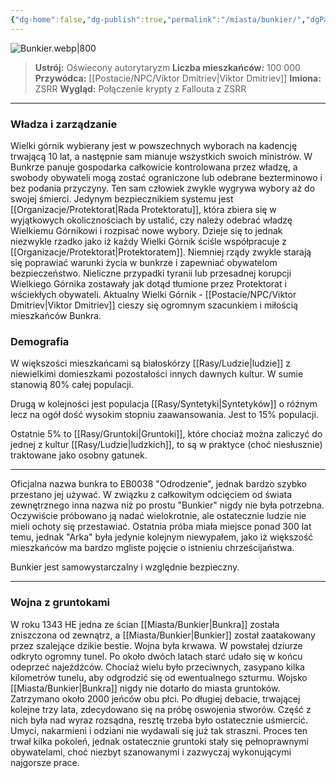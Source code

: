 ```yaml
---
{"dg-home":false,"dg-publish":true,"permalink":"/miasta/bunkier/","dgPassFrontmatter":true}
---
```


![Bunkier.webp|800](/img/user/Vault/Grafiki/Lore/Bunkier.webp)

> **Ustrój:** Oświecony autorytaryzm
> **Liczba mieszkańców:** 100 000
> **Przywódca:** [[Postacie/NPC/Viktor Dmitriev\|Viktor Dmitriev]]
> **Imiona:** ZSRR
> **Wygląd:** Połączenie krypty z Fallouta z ZSRR

---

### Władza i zarządzanie

Wielki górnik wybierany jest w powszechnych wyborach na kadencję trwającą 10 lat, a następnie sam mianuje wszystkich swoich ministrów. W Bunkrze panuje gospodarka całkowicie kontrolowana przez władzę, a swobody obywateli mogą zostać ograniczone lub odebrane bezterminowo i bez podania przyczyny. Ten sam człowiek zwykle wygrywa wybory aż do swojej śmierci. Jedynym bezpiecznikiem systemu jest [[Organizacje/Protektorat\|Rada Protektoratu]], która zbiera się w wyjątkowych okolicznościach by ustalić, czy należy odebrać władzę Wielkiemu Górnikowi i rozpisać nowe wybory. Dzieje się to jednak niezwykle rzadko jako iż każdy Wielki Górnik ściśle współpracuje z [[Organizacje/Protektorat\|Protektoratem]]. Niemniej rządy zwykle starają się poprawiać warunki życia w bunkrze i zapewniać obywatelom bezpieczeństwo. Nieliczne przypadki tyranii lub przesadnej korupcji Wielkiego Górnika zostawały jak dotąd tłumione przez Protektorat i wściekłych obywateli. Aktualny Wielki Górnik - [[Postacie/NPC/Viktor Dmitriev\|Viktor Dmitriev]] cieszy się ogromnym szacunkiem i miłością mieszkańców Bunkra.

### Demografia

W większości mieszkańcami są białoskórzy [[Rasy/Ludzie\|ludzie]] z niewielkimi domieszkami pozostałości innych dawnych kultur. W sumie stanowią 80% całej populacji.

Drugą w kolejności jest populacja [[Rasy/Syntetyki\|Syntetyków]] o różnym lecz na ogół dość wysokim stopniu zaawansowania. Jest to 15% populacji.

Ostatnie 5% to [[Rasy/Gruntoki\|Gruntoki]], które chociaż można zaliczyć do jednej z kultur [[Rasy/Ludzie\|ludzkich]], to są w praktyce (choć niesłusznie) traktowane jako osobny gatunek.

---

Oficjalna nazwa bunkra to EB0038 "Odrodzenie", jednak bardzo szybko przestano jej używać. W związku z całkowitym odcięciem od świata zewnętrznego inna nazwa niż po prostu "Bunkier" nigdy nie była potrzebna. Oczywiście próbowano ją nadać wielokrotnie, ale ostatecznie ludzie nie mieli ochoty się przestawiać. Ostatnia próba miała miejsce ponad 300 lat temu, jednak "Arka" była jedynie kolejnym niewypałem, jako iż większość mieszkańców ma bardzo mgliste pojęcie o istnieniu chrześcijaństwa.

Bunkier jest samowystarczalny i względnie bezpieczny.

---

### Wojna z gruntokami

W roku 1343 HE jedna ze ścian [[Miasta/Bunkier\|Bunkra]] została zniszczona od zewnątrz, a [[Miasta/Bunkier\|Bunkier]] został zaatakowany przez szalejące dzikie bestie. Wojna była krwawa. W powstałej dziurze odkryto ogromny tunel. Po około dwóch latach starć udało się w końcu odeprzeć najeźdźców. Chociaż wielu było przeciwnych, zasypano kilka kilometrów tunelu, aby odgrodzić się od ewentualnego szturmu. Wojsko [[Miasta/Bunkier\|Bunkra]] nigdy nie dotarło do miasta gruntoków. Zatrzymano około 2000 jeńców obu płci. Po długiej debacie, trwającej kolejne trzy lata, zdecydowano się na próbę oswojenia stworów. Część z nich była nad wyraz rozsądna, resztę trzeba było ostatecznie uśmiercić. Umyci, nakarmieni i odziani nie wydawali się już tak straszni. Proces ten trwał kilka pokoleń, jednak ostatecznie gruntoki stały się pełnoprawnymi obywatelami, choć niezbyt szanowanymi i zazwyczaj wykonującymi najgorsze prace.

<!--
Opis na sesję
	Bunkier, wasz dom od urodzenia, jest miejscem, gdzie każdy zakątek wypełnia wasze zmysły. Wasz wzrok przyzwyczajony jest do zimnych, stalowych ścian o matowej powierzchni, pokrytych plątaniną rur i przewodów. Światło w korytarzach pochodzi z migoczących, jarzeniowych lamp umieszczonych w metalowych sufitach. Ich blade, białe światło rzuca długie, ostre cienie, które tańczą na ścianach przy każdym waszym kroku.
	
	Wasze uszy wychwytują nieustanne, ciche buczenie maszyn działających gdzieś głęboko w strukturach Bunkra, czasem przerywane przez daleki syk wentylacji lub metaliczne uderzenia, gdy ktoś zamyka ciężkie drzwi. Odgłos kroków odbija się echem, mieszając z monotonnym szumem generatorów, które zdają się nieprzerwanie pracować, przypominając o tym, że Bunkier żyje.
	
	W powietrzu unosi się zapach metalu, oleju i kurzu. Jest coś charakterystycznego w tej woni – nieodłączny zapach technologii i produkcji, który towarzyszy wam na co dzień. W niektórych miejscach zapach zmienia się na cięższy, wilgotny, sugerując bliskość starych rur wodnych lub zatęchłych pomieszczeń magazynowych. Czasem, w bardziej zatłoczonych częściach Bunkra, do zapachu maszyn miesza się woń potu i przepracowanych ciał.
	
	W większych halach produkcyjnych przestrzeń jest bardziej otwarta, ale dźwięki maszynerii są tu głośniejsze, metaliczny stukot i szum mechanicznych ramion pracujących nad niekończącą się produkcją. Powietrze jest tam cięższe, przesycone ciepłem maszyn, przypalenizną i olejem. Ogromne, złożone urządzenia, dominują przestrzeń, jakby były żywymi organizmami, pochłaniającymi energię z każdego zakątka.
	
	Mieszkalne sektory wydają się bardziej duszne i ciasne. Przesycone zapachem ciał i starych, ciasnych korytarzy, które nigdy nie mają dostępu do świeżego powietrza. W pokojach zwykle rozbrzmiewa cichy szmer wentylatorów i odgłosy codziennych czynności sąsiadów – kroki, rozmowy, odgłos talerzy. Tutaj każdy element otoczenia jest funkcjonalny, surowy i pozbawiony zbędnych ozdób.
	
	Domy, choć surowe i z pozoru nieprzystępne, są dobrze zorganizowane. Niebo, drzewa, świeże powietrze – to wszystko dla was jedynie mity. Świat Bunkra to świat stali, maszyn i kontrolowanej ciszy, gdzie wszystko ma swoje miejsce, a wasze zmysły nieustannie przypominają wam, że to nieodłączny element waszego istnienia.
-->